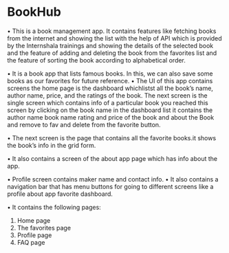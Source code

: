 # BookHub
•	This is a book management app. It contains features like fetching books from the internet and showing the list with the help of API which is provided by
  the Internshala trainings and showing the details of the selected book and the feature of adding and deleting the book from the 
  favorites list and the feature of sorting the book according to alphabetical order.

•	It is a book app that lists famous books. In this, we can also save some books as our favorites for future reference.
•	The UI of this app contains screens the home page is the dashboard whichlistst all the book’s name, author name, price, 
  and the ratings of the book. The next screen is the single screen which contains info of a particular book you reached this screen by clicking on 
  the book name in the dashboard list it contains the author name book name rating and price of the book and about the Book and remove to fav and delete from the favorite button.

•	The next screen is the page that contains all the favorite books.it shows the book’s info in the grid form.

•	It also contains a screen of the about app page which has info about the app.

•	Profile screen contains maker name and contact info.
•	It also contains a navigation bar that has menu buttons for going to different screens like a profile about app favorite dashboard.

•	It contains the following pages:
 1. Home page 
 2. The favorites page
 3. Profile page 
 4. FAQ page 


